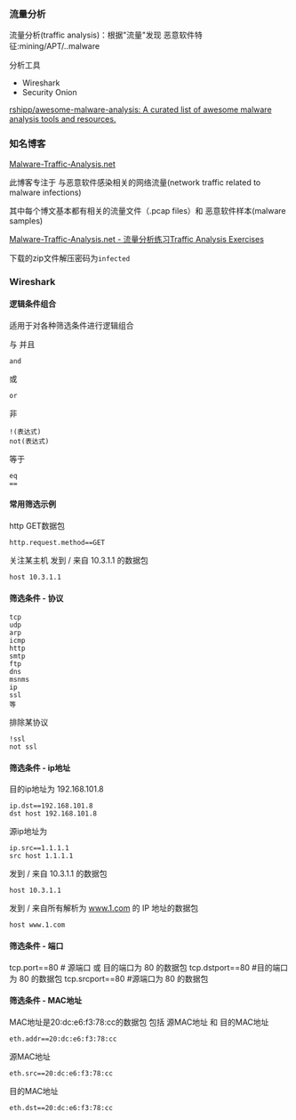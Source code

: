 ### 流量分析

流量分析(traffic analysis)：根据"流量"发现 恶意软件特征:mining/APT/..malware

分析工具
* Wireshark
* Security Onion

[rshipp/awesome-malware-analysis: A curated list of awesome malware analysis tools and resources.](https://github.com/rshipp/awesome-malware-analysis)


### 知名博客

[Malware-Traffic-Analysis.net](https://www.malware-traffic-analysis.net/)

此博客专注于 与恶意软件感染相关的网络流量(network traffic related to malware infections)

其中每个博文基本都有相关的流量文件（.pcap files）和 恶意软件样本(malware samples)

 
[Malware-Traffic-Analysis.net - 流量分析练习Traffic Analysis Exercises](https://www.malware-traffic-analysis.net/training-exercises.html)

下载的zip文件解压密码为`infected`

### Wireshark

#### 逻辑条件组合

适用于对各种筛选条件进行逻辑组合

与 并且
```
and
```


或
```
or
```

非
```
!(表达式)
not(表达式)
```

等于
```
eq
==
```


#### 常用筛选示例

http GET数据包
```
http.request.method==GET
```

关注某主机 发到 / 来自 10.3.1.1 的数据包
```
host 10.3.1.1
```

#### 筛选条件 - 协议

```
tcp
udp
arp
icmp
http
smtp
ftp
dns
msnms
ip
ssl
等
```

排除某协议
```
!ssl
not ssl
```



#### 筛选条件 - ip地址

目的ip地址为 192.168.101.8
```
ip.dst==192.168.101.8
dst host 192.168.101.8
```

源ip地址为
```
ip.src==1.1.1.1
src host 1.1.1.1
```


发到 / 来自 10.3.1.1 的数据包
```
host 10.3.1.1
```

发到 / 来自所有解析为 www.1.com 的 IP 地址的数据包
```
host www.1.com
```


#### 筛选条件 - 端口

tcp.port==80 # 源端口 或 目的端口为 80 的数据包
tcp.dstport==80 #目的端口为 80 的数据包
tcp.srcport==80 #源端口为 80 的数据包


#### 筛选条件 - MAC地址

MAC地址是20:dc:e6:f3:78:cc的数据包  包括 源MAC地址 和 目的MAC地址
```
eth.addr==20:dc:e6:f3:78:cc
```


源MAC地址
```
eth.src==20:dc:e6:f3:78:cc
```

目的MAC地址
```
eth.dst==20:dc:e6:f3:78:cc
```
